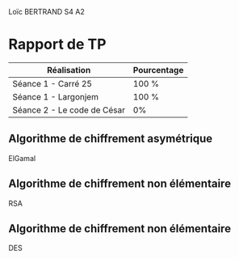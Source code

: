 

Loïc BERTRAND S4 A2

# Rapport de TP

| Réalisation                 | Pourcentage |
| --------------------------- | ----------- |
| Séance 1 - Carré 25         | 100 %       |
| Séance 1 - Largonjem        | 100 %       |
| Séance 2 - Le code de César | 0%          |

## Algorithme de chiffrement asymétrique

ElGamal

## Algorithme de chiffrement non élémentaire

RSA

## Algorithme de chiffrement non élémentaire

DES